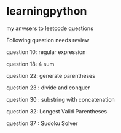 # learningpython
my anwsers to leetcode questions

Following question needs review

question 10: regular expression

question 18: 4 sum

question 22: generate parentheses

question 23 : divide and conquer

question 30 : substring with concatenation

question 32: Longest Valid Parentheses

question 37 : Sudoku Solver
